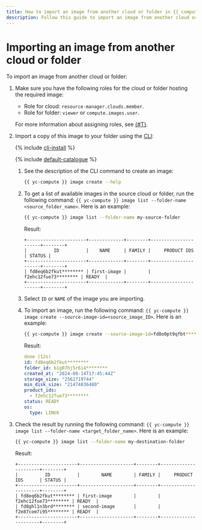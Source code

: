 ```yaml
---
title: How to import an image from another cloud or folder in {{ compute-full-name }}
description: Follow this guide to import an image from another cloud or folder.
---
```


# Importing an image from another cloud or folder

To import an image from another cloud or folder:

  1. Make sure you have the following roles for the cloud or folder hosting the required image:

     * Role for cloud: `resource-manager.clouds.member`.
     * Role for folder: `viewer` or `compute.images.user`.

     For more information about assigning roles, see [{#T}](../../../iam/operations/roles/grant.md).

  1. Import a copy of this image to your folder using the [CLI](../../../cli/quickstart.md):

     {% include [cli-install](../../../_includes/cli-install.md) %}

     {% include [default-catalogue](../../../_includes/default-catalogue.md) %}

     1. See the description of the CLI command to create an image:

        ```bash
        {{ yc-compute }} image create --help
        ```

     1. To get a list of available images in the source cloud or folder, run the following command: `{{ yc-compute }} image list --folder-name <source_folder_name>`. Here is an example:

        ```bash
        {{ yc-compute }} image list --folder-name my-source-folder
        ```

        Result:

        ```text
        +----------------------+-------------+--------+----------------------+--------+
        |          ID          |    NAME     | FAMILY |     PRODUCT IDS      | STATUS |
        +----------------------+-------------+--------+----------------------+--------+
        | fd8eq6b2fkut******** | first-image |        | f2ehc12fue73******** | READY  |
        +----------------------+-------------+--------+----------------------+--------+
        ```

     1. Select `ID` or `NAME` of the image you are importing.

     1. To import an image, run the following command: `{{ yc-compute }} image create --source-image-id=<source_image_ID>`. Here is an example:

        ```bash
        {{ yc-compute }} image create --source-image-id=fd8o0pt9qfbt********
        ```

        Result:

        ```yaml
        done (12s)
        id: fd8eq6b2fkut********
        folder_id: b1g07hj5r6i4********
        created_at: "2024-08-14T17:45:44Z"
        storage_size: "2562719744"
        min_disk_size: "21474836480"
        product_ids:
          - f2ehc12fue73********
        status: READY
        os:
          type: LINUX
        ```

   1. Check the result by running the following command: `{{ yc-compute }} image list --folder-name <target_folder_name>`. Here is an example:

      ```bash
      {{ yc-compute }} image list --folder-name my-destination-folder
      ```

      Result:

      ```text
      +----------------------+--------------------+--------+----------------------+--------+
      |          ID          |        NAME        | FAMILY |     PRODUCT IDS      | STATUS |
      +----------------------+--------------------+--------+----------------------+--------+
      | fd8eq6b2fkut******** | first-image        |        | f2ehc12fue73******** | READY  |
      | fd8ghl1n3brd******** | second-image       |        | f2e87com7i95******** | READY  |
      +----------------------+--------------------+--------+----------------------+--------+
      ```